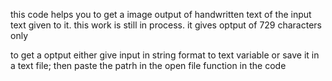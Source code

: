 this code helps you to get a image output of handwritten text of the input text given to it. this work is still in process.  it gives optput of  729 characters only

to get a optput either give input in string format to  text variable or save it in a text file; then paste the patrh in the open file function in the code
